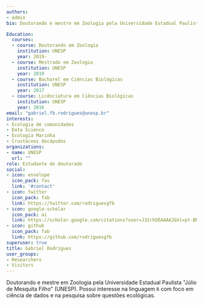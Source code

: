 ```yaml
---
authors:
- admin
bio: Doutorando e mestre em Zoologia pela Universidade Estadual Paulista "Júlio de Mesquita Filho" (UNESP). Possui interesse na linguagem `R`  com foco em ciência de dados e na pesquisa sobre questões ecológicas.

Education:
  courses:
  - course: Doutorando em Zoologia
    institution: UNESP
    year: 2019-
  - course: Mestrado em Zoologia
    institution: UNESP
    year: 2019
  - course: Bacharel em Ciências Biológicas 
    institution: UNESP
    year: 2017
  - course: Licênciatura em Ciências Biológicas 
    institution: UNESP
    year: 2016
email: "gabriel.fb.rodrigues@unesp.br"
interests:
- Ecologia de comunidades
- Data Science 
- Ecologia Marinha
- Crustáceos decápodos
organizations:
- name: UNESP
  url: ""
role: Estudante de doutorado
social:
- icon: envelope
  icon_pack: fas
  link: '#contact'
- icon: twitter
  icon_pack: fab
  link: https://twitter.com/rodriguesgfb
- icon: google-scholar
  icon_pack: ai
  link: https://scholar.google.com/citations?user=J32rhOEAAAAJ&hl=pt-BR
- icon: github
  icon_pack: fab
  link: https://github.com/rodriguesgfb
superuser: true
title: Gabriel Rodrigues
user_groups:
- Researchers
- Visitors
---
```


Doutorando e mestre em Zoologia pela Universidade Estadual Paulista "Júlio de Mesquita Filho" (UNESP). Possui interesse na linguagem `R`  com foco em ciência de dados e na pesquisa sobre questões ecológicas.


